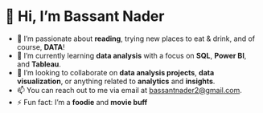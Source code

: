 
# 👋 Hi, I’m Bassant Nader

- 👀 I’m passionate about **reading**, trying new places to eat & drink, and of course, **DATA**!
- 🌱 I’m currently learning **data analysis** with a focus on **SQL**, **Power BI**, and **Tableau**.
- 💞️ I’m looking to collaborate on **data analysis projects**, **data visualization**, or anything related to **analytics** and **insights**.
- 📫 You can reach out to me via email at bassantnader2@gmail.com.
- ⚡ Fun fact: I’m a **foodie** and **movie buff**
